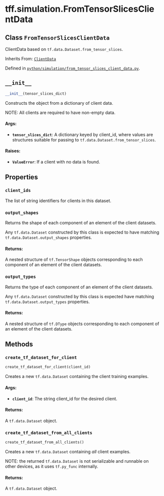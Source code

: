 <div itemscope itemtype="http://developers.google.com/ReferenceObject">
<meta itemprop="name" content="tff.simulation.FromTensorSlicesClientData" />
<meta itemprop="path" content="Stable" />
<meta itemprop="property" content="client_ids"/>
<meta itemprop="property" content="output_shapes"/>
<meta itemprop="property" content="output_types"/>
<meta itemprop="property" content="__init__"/>
<meta itemprop="property" content="create_tf_dataset_for_client"/>
<meta itemprop="property" content="create_tf_dataset_from_all_clients"/>
</div>

# tff.simulation.FromTensorSlicesClientData

## Class `FromTensorSlicesClientData`

ClientData based on `tf.data.Dataset.from_tensor_slices`.

Inherits From: [`ClientData`](../../tff/simulation/ClientData.md)

Defined in
[`python/simulation/from_tensor_slices_client_data.py`](http://github.com/tensorflow/federated/tree/master/tensorflow_federated/python/simulation/from_tensor_slices_client_data.py).

<!-- Placeholder for "Used in" -->

<h2 id="__init__"><code>__init__</code></h2>

```python
__init__(tensor_slices_dict)
```

Constructs the object from a dictionary of client data.

NOTE: All clients are required to have non-empty data.

#### Args:

*   <b>`tensor_slices_dict`</b>: A dictionary keyed by client_id, where values
    are structures suitable for passing to `tf.data.Dataset.from_tensor_slices`.

#### Raises:

*   <b>`ValueError`</b>: If a client with no data is found.

## Properties

<h3 id="client_ids"><code>client_ids</code></h3>

The list of string identifiers for clients in this dataset.

<h3 id="output_shapes"><code>output_shapes</code></h3>

Returns the shape of each component of an element of the client datasets.

Any `tf.data.Dataset` constructed by this class is expected to have matching
`tf.data.Dataset.output_shapes` properties.

#### Returns:

A nested structure of `tf.TensorShape` objects corresponding to each component
of an element of the client datasets.

<h3 id="output_types"><code>output_types</code></h3>

Returns the type of each component of an element of the client datasets.

Any `tf.data.Dataset` constructed by this class is expected have matching
`tf.data.Dataset.output_types` properties.

#### Returns:

A nested structure of `tf.DType` objects corresponding to each component of an
element of the client datasets.

## Methods

<h3 id="create_tf_dataset_for_client"><code>create_tf_dataset_for_client</code></h3>

```python
create_tf_dataset_for_client(client_id)
```

Creates a new `tf.data.Dataset` containing the client training examples.

#### Args:

*   <b>`client_id`</b>: The string client_id for the desired client.

#### Returns:

A `tf.data.Dataset` object.

<h3 id="create_tf_dataset_from_all_clients"><code>create_tf_dataset_from_all_clients</code></h3>

```python
create_tf_dataset_from_all_clients()
```

Creates a new `tf.data.Dataset` containing _all_ client examples.

NOTE: the returned `tf.data.Dataset` is not serializable and runnable on other
devices, as it uses `tf.py_func` internally.

#### Returns:

A `tf.data.Dataset` object.
